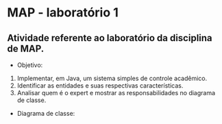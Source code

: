 # MAP - laboratório 1

## Atividade referente ao laboratório da disciplina de MAP.

- Objetivo: 
1. Implementar, em Java, um sistema simples de controle acadêmico.
2. Identificar as entidades e suas respectivas características.
3. Analisar quem é o expert e mostrar as responsabilidades no diagrama de classe.

- Diagrama de classe:
  


